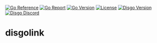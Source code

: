 [![Go Reference](https://pkg.go.dev/badge/github.com/DisgoOrg/disgolink.svg)](https://pkg.go.dev/github.com/DisgoOrg/disgolink)
[![Go Report](https://goreportcard.com/badge/github.com/DisgoOrg/disgolink)](https://goreportcard.com/report/github.com/DisgoOrg/disgolink)
[![Go Version](https://img.shields.io/github/go-mod/go-version/DisgoOrg/disgolink)](https://golang.org/doc/devel/release.html)
[![License](https://img.shields.io/badge/License-Apache%202.0-blue.svg)](https://github.com/DisgoOrg/disgolink/blob/master/LICENSE)
[![Disgo Version](https://img.shields.io/github/v/tag/DisgoOrg/disgolink?label=release)](https://github.com/DisgoOrg/disgolink/releases/latest)
[![Disgo Discord](https://discord.com/api/guilds/817327181659111454/widget.png)](https://discord.gg/NFmvZYmZMF)


# disgolink

